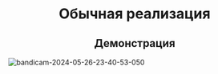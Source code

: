<h1 align = 'center'>Обычная реализация</h1>
<h2 align = 'center'>Демонстрация</h2>

![bandicam-2024-05-26-23-40-53-050](https://github.com/nikitaptl/works_ACS_OS/assets/145208333/c193342b-ae28-4668-a8b3-6e18122c798d)
